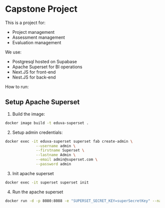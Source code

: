 # Capstone Project
This is a project for:
- Project management
- Assessment management
- Evaluation management

We use:
- Postgresql hosted on Supabase
- Apache Superset for BI operations
- Next.JS for front-end
- Nest.JS for back-end

How to run:

## Setup Apache Superset
1. Build the image:
```bash
docker image build -t eduva-superset .
```

2. Setup admin credentials:
```bash
docker exec -it eduva-superset superset fab create-admin \
              --username admin \
              --firstname Superset \
              --lastname Admin \
              --email admin@superset.com \
              --password admin
```

3. Init apache superset
```bash
docker exec -it superset superset init
```

4. Run the apache superset
```bash
docker run -d -p 8080:8088 -e "SUPERSET_SECRET_KEY=superSecretKey" --name eduva-superset eduva-superset
```